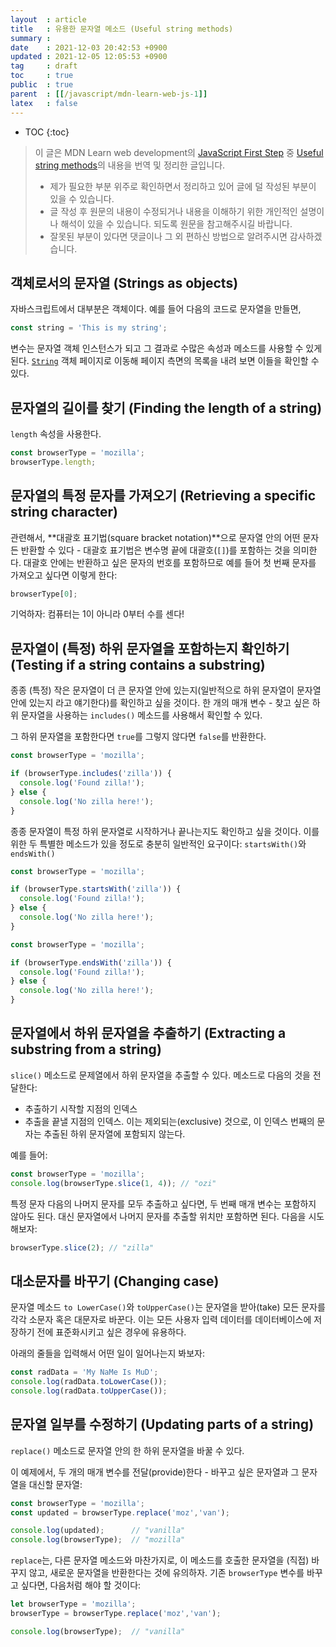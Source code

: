 ```yaml
---
layout  : article
title   : 유용한 문자열 메소드 (Useful string methods)
summary : 
date    : 2021-12-03 20:42:53 +0900
updated : 2021-12-05 12:05:53 +0900
tag     : draft
toc     : true
public  : true
parent  : [[/javascript/mdn-learn-web-js-1]]
latex   : false
---
```

* TOC
{:toc}

> 이 글은 MDN Learn web development의 [JavaScript First Step](https://developer.mozilla.org/en-US/docs/Learn/JavaScript/First_steps) 중 [Useful string methods](https://developer.mozilla.org/en-US/docs/Learn/JavaScript/First_steps/Useful_string_methods)의 내용을 번역 및 정리한 글입니다.
>
> * 제가 필요한 부분 위주로 확인하면서 정리하고 있어 글에 덜 작성된 부분이 있을 수 있습니다.
> * 글 작성 후 원문의 내용이 수정되거나 내용을 이해하기 위한 개인적인 설명이나 해석이 있을 수 있습니다. 되도록 원문을 참고해주시길 바랍니다.
> * 잘못된 부분이 있다면 댓글이나 그 외 편하신 방법으로 알려주시면 감사하겠습니다.

## 객체로서의 문자열 (Strings as objects)

자바스크립트에서 대부분은 객체이다. 예를 들어 다음의 코드로 문자열을 만들면,

```js
const string = 'This is my string';
```

변수는 문자열 객체 인스턴스가 되고 그 결과로 수많은 속성과 메소드를 사용할 수 있게 된다. [`String`](https://developer.mozilla.org/en-US/docs/Web/JavaScript/Reference/Global_Objects/String) 객체 페이지로 이동해 페이지 측면의 목록을 내려 보면 이들을 확인할 수 있다.

## 문자열의 길이를 찾기 (Finding the length of a string)

`length` 속성을 사용한다.

```js
const browserType = 'mozilla';
browserType.length;
```

## 문자열의 특정 문자를 가져오기 (Retrieving a specific string character)

관련해서, **대괄호 표기법(square bracket notation)**으로 문자열 안의 어떤 문자든 반환할 수 있다 - 대괄호 표기법은 변수명 끝에 대괄호(`[]`)를 포함하는 것을 의미한다. 대괄호 안에는 반환하고 싶은 문자의 번호를 포함하므로 예를 들어 첫 번째 문자를 가져오고 싶다면 이렇게 한다:

```js
browserType[0];
```

기억하자: 컴퓨터는 1이 아니라 0부터 수를 센다!

## 문자열이 (특정) 하위 문자열을 포함하는지 확인하기 (Testing if a string contains a substring)

종종 (특정) 작은 문자열이 더 큰 문자열 안에 있는지(일반적으로 하위 문자열이 문자열 안에 있는지 라고 얘기한다)를 확인하고 싶을 것이다. 한 개의 매개 변수 - 찾고 싶은 하위 문자열을 사용하는 `includes()` 메소드를 사용해서 확인할 수 있다.

그 하위 문자열을 포함한다면 `true`를 그렇지 않다면 `false`를 반환한다.

```js
const browserType = 'mozilla';

if (browserType.includes('zilla')) {
  console.log('Found zilla!');
} else {
  console.log('No zilla here!');
}
```

종종 문자열이 특정 하위 문자열로 시작하거나 끝나는지도 확인하고 싶을 것이다. 이를 위한 두 특별한 메소드가 있을 정도로 충분히 일반적인 요구이다: `startsWith()`와 `endsWith()`

```js
const browserType = 'mozilla';

if (browserType.startsWith('zilla')) {
  console.log('Found zilla!');
} else {
  console.log('No zilla here!');
}
```

```js
const browserType = 'mozilla';

if (browserType.endsWith('zilla')) {
  console.log('Found zilla!');
} else {
  console.log('No zilla here!');
}
```

## 문자열에서 하위 문자열을 추출하기 (Extracting a substring from a string)

`slice()` 메소드로 문제열에서 하위 문자열을 추출할 수 있다. 메소드로 다음의 것을 전달한다:

* 추출하기 시작할 지점의 인덱스
* 추출을 끝낼 지점의 인덱스. 이는 제외되는(exclusive) 것으로, 이 인덱스 번째의 문자는 추출된 하위 문자열에 포함되지 않는다.

예를 들어:

```js
const browserType = 'mozilla';
console.log(browserType.slice(1, 4)); // "ozi"
```

특정 문자 다음의 나머지 문자를 모두 추출하고 싶다면, 두 번째 매개 변수는 포함하지 않아도 된다. 대신 문자열에서 나머지 문자를 추출할 위치만 포함하면 된다. 다음을 시도해보자:

```js
browserType.slice(2); // "zilla"
```

## 대소문자를 바꾸기 (Changing case)

문자열 메소드 `to LowerCase()`와 `toUpperCase()`는 문자열을 받아(take) 모든 문자를 각각 소문자 혹은 대문자로 바꾼다. 이는 모든 사용자 입력 데이터를 데이터베이스에 저장하기 전에 표준화시키고 싶은 경우에 유용하다.

아래의 줄들을 입력해서 어떤 일이 일어나는지 봐보자:

```js
const radData = 'My NaMe Is MuD';
console.log(radData.toLowerCase());
console.log(radData.toUpperCase());
```

## 문자열 일부를 수정하기 (Updating parts of a string)

`replace()` 메소드로 문자열 안의 한 하위 문자열을 바꿀 수 있다.

이 예제에서, 두 개의 매개 변수를 전달(provide)한다 - 바꾸고 싶은 문자열과 그 문자열을 대신할 문자열:

```js
const browserType = 'mozilla';
const updated = browserType.replace('moz','van');

console.log(updated);      // "vanilla"
console.log(browserType);  // "mozilla"
```

`replace`는, 다른 문자열 메소드와 마찬가지로, 이 메소드를 호출한 문자열을 (직접) 바꾸지 않고, 새로운 문자열을 반환한다는 것에 유의하자. 기존 `browserType` 변수를 바꾸고 싶다면, 다음처럼 해야 할 것이다:

```js
let browserType = 'mozilla';
browserType = browserType.replace('moz','van');

console.log(browserType);  // "vanilla"
```
